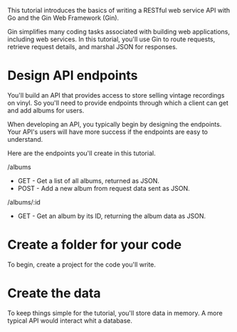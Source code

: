 This tutorial introduces the basics of writing a RESTful web service API with Go and the Gin Web Framework (Gin).

Gin simplifies many coding tasks associated with building web applications, including web services. In this tutorial, you'll use Gin to route requests, retrieve request details, and marshal JSON for responses.

# Design API endpoints
You'll build an API that provides access to store selling vintage recordings on vinyl. So you'll need to provide endpoints through which a client can get and add albums for users. 

When developing an API, you typically begin by designing the endpoints. Your API's users will have more success if the endpoints are easy to understand. 

Here are the endpoints you'll create in this tutorial. 

/albums
- GET - Get a list of all albums, returned as JSON.
- POST - Add a new album from request data sent as JSON. 

/albums/:id
- GET - Get an album by its ID, returning the album data as JSON. 

# Create a folder for your code 

To begin, create a project for the code you'll write.

# Create the data 
To keep things simple for the tutorial, you'll store data in memory. A more typical API would interact whit a database.